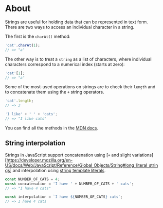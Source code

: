 # About

Strings are useful for holding data that can be represented in text form.
There are two ways to access an individual character in a string.

The first is the `charAt()` method:

```javascript
'cat'.charAt(1);
// => "a"
```

The other way is to treat a `string` as a list of characters, where individual characters correspond to a numerical index (starts at zero):

```javascript
'cat'[1];
// => "a"
```

Some of the most-used operations on strings are to check their `length` and to concatenate them using the `+` string operators.

```javascript
'cat'.length;
// => 3

'I like' + ' ' + 'cats';
// => "I like cats"
```

You can find all the methods in the [MDN docs][mdn-docs].

## String interpolation

Strings in JavaScript support concatenation using [`+` and slight variations][https://developer.mozilla.org/en-US/docs/Web/JavaScript/Reference/Global_Objects/String#long_literal_strings] and interpolation using [string template literals][mdn-template-strings].

```javascript
const NUMBER_OF_CATS = 4;
const concatenation = 'I have ' + NUMBER_OF_CATS + ' cats';
// => "I have 4 cats"

const interpolation = `I have ${NUMBER_OF_CATS} cats`;
// => I have 4 cats
```

[mdn-docs]: https://developer.mozilla.org/en-US/docs/Web/JavaScript/Reference/Global_Objects/String#Instance_methods
[mdn-template-strings]: https://developer.mozilla.org/en-US/docs/Web/JavaScript/Reference/Template_literals
[mdn-concatenation]: https://developer.mozilla.org/en-US/docs/Web/JavaScript/Reference/Global_Objects/String#long_literal_strings
